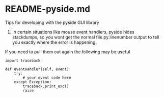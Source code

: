 # README-pyside.md 

Tips for developing with the pyside GUI library

1. In certain situations like mouse event handlers, pyside hides stackdumps, so you wont get the normal
file.py:linenumber
output to tell you exactly where the error is happening.

If you need to pull them out again the following may be useful

    import traceback

    def eventHandler(self, event):
        try:
            # your event code here
        except Exception:
            traceback.print_exc()
            raise
